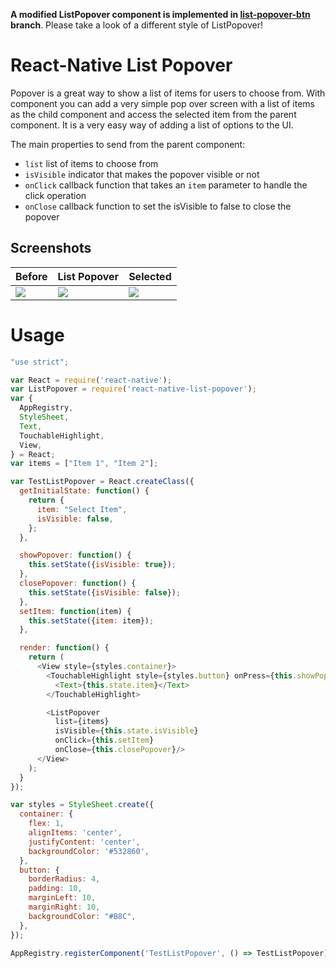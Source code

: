 __A modified ListPopover component is implemented in [list-popover-btn](https://github.com/pyliaorachel/react-native-list-popover/tree/list-popover-btn) branch__. Please take a look of a different style of ListPopover!

# React-Native List Popover

Popover is a great way to show a list of items for users to choose from. With <ListPopover/> component you can add a very simple pop over screen with a list of items as the child component and access the selected item from the parent component. It is a very easy way of adding a list of options to the UI.

The main properties to send from the parent component:
* `list` list of items to choose from
* `isVisible` indicator that makes the popover visible or not
* `onClick` callback function that takes an `item` parameter to handle the click operation
* `onClose` callback function to set the isVisible to false to close the popover


## Screenshots
Before | List Popover | Selected
-------|--------------|---------
![](https://raw.githubusercontent.com/bulenttastan/react-native-list-popover/master/Screenshots/screen1.png) | ![](https://raw.githubusercontent.com/bulenttastan/react-native-list-popover/master/Screenshots/screen2.png) | ![](https://raw.githubusercontent.com/bulenttastan/react-native-list-popover/master/Screenshots/screen3.png)

# Usage

```js
"use strict";

var React = require('react-native');
var ListPopover = require('react-native-list-popover');
var {
  AppRegistry,
  StyleSheet,
  Text,
  TouchableHighlight,
  View,
} = React;
var items = ["Item 1", "Item 2"];

var TestListPopover = React.createClass({
  getInitialState: function() {
    return {
      item: "Select Item",
      isVisible: false,
    };
  },

  showPopover: function() {
    this.setState({isVisible: true});
  },
  closePopover: function() {
    this.setState({isVisible: false});
  },
  setItem: function(item) {
    this.setState({item: item});
  },

  render: function() {
    return (
      <View style={styles.container}>
        <TouchableHighlight style={styles.button} onPress={this.showPopover}>
          <Text>{this.state.item}</Text>
        </TouchableHighlight>

        <ListPopover
          list={items}
          isVisible={this.state.isVisible}
          onClick={this.setItem}
          onClose={this.closePopover}/>
      </View>
    );
  }
});

var styles = StyleSheet.create({
  container: {
    flex: 1,
    alignItems: 'center',
    justifyContent: 'center',
    backgroundColor: '#532860',
  },
  button: {
    borderRadius: 4,
    padding: 10,
    marginLeft: 10,
    marginRight: 10,
    backgroundColor: "#B8C",
  },
});

AppRegistry.registerComponent('TestListPopover', () => TestListPopover);
```
